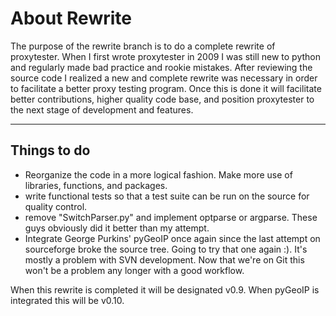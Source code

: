 # About Rewrite

The purpose of the rewrite branch is to do a complete rewrite of proxytester.  When I first wrote proxytester in 2009 I was still new to python and regularly made bad practice and rookie mistakes.  After reviewing the source code I realized a new and complete rewrite was necessary in order to facilitate a better proxy testing program.  Once this is done it will facilitate better contributions, higher quality code base, and position proxytester to the next stage of development and features.

----
## Things to do

* Reorganize the code in a more logical fashion.  Make more use of libraries, functions, and packages.
* write functional tests so that a test suite can be run on the source for quality control.
* remove "SwitchParser.py" and implement optparse or argparse.  These guys obviously did it better than my attempt.
* Integrate George Purkins' pyGeoIP once again since the last attempt on sourceforge broke the source tree.  Going to try that one again :).  It's mostly a problem with SVN development.  Now that we're on Git this won't be a problem any longer with a good workflow.

When this rewrite is completed it will be designated v0.9.  When pyGeoIP is integrated this will be v0.10.
